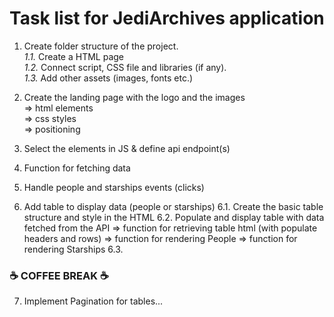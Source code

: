 # Task list for JediArchives аpplication

1. Create folder structure of the project. <br>
    *1.1.* Create a HTML page <br>
    *1.2.* Connect script, CSS file and libraries (if any). <br>
    *1.3.* Add other assets (images, fonts etc.)

2. Create the landing page with the logo and the images<br>
	=> html elements <br>
	=> css styles <br>
	=> positioning 

3. Select the elements in JS & define api endpoint(s)

4. Function for fetching data

5. Handle people and starships events (clicks)

6. Add table to display data (people or starships)
    6.1. Create the basic table structure and style in the HTML
    6.2. Populate and display table with data fetched from the API
        => function for retrieving table html (with populate headers and rows)
        => function for rendering People
        => function for rendering Starships
    6.3.

### ☕ COFFEE BREAK ☕ 


7. Implement Pagination for tables...

